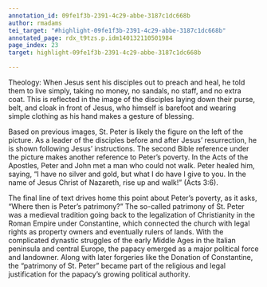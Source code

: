 ```yaml
---
annotation_id: 09fe1f3b-2391-4c29-abbe-3187c1dc668b
author: rmadams
tei_target: "#highlight-09fe1f3b-2391-4c29-abbe-3187c1dc668b"
annotated_page: rdx_t9tzs.p.idm140132110501984
page_index: 23
target: highlight-09fe1f3b-2391-4c29-abbe-3187c1dc668b

---
```

Theology: When Jesus sent his disciples out to preach and heal, he told them to live simply, taking no money, no sandals, no staff, and no extra coat. This is reflected in the image of the disciples laying down their purse, belt, and cloak in front of Jesus, who himself is barefoot and wearing simple clothing as his hand makes a gesture of blessing. 

Based on previous images, St. Peter is likely the figure on the left of the picture. As a leader of the disciples before and after Jesus’ resurrection, he is shown following Jesus’ instructions. The second Bible reference under the picture makes another reference to Peter’s poverty. In the Acts of the Apostles, Peter and John met a man who could not walk. Peter healed him, saying, “I have no silver and gold, but what I do have I give to you. In the name of Jesus Christ of Nazareth, rise up and walk!” (Acts 3:6).

The final line of text drives home this point about Peter’s poverty, as it asks, “Where then is Peter’s patrimony?” The so-called patrimony of St. Peter was a medieval tradition going back to the legalization of Christianity in the Roman Empire under Constantine, which connected the church with legal rights as property owners and eventually rulers of lands. With the complicated dynastic struggles of the early Middle Ages in the Italian peninsula and central Europe, the papacy emerged as a major political force and landowner. Along with later forgeries like the Donation of Constantine, the “patrimony of St. Peter” became part of the religious and legal justification for the papacy’s growing political authority. 
